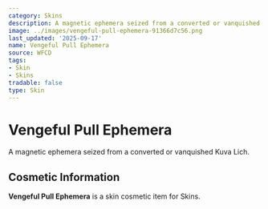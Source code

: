 ```yaml
---
category: Skins
description: A magnetic ephemera seized from a converted or vanquished Kuva Lich.
image: ../images/vengeful-pull-ephemera-91366d7c56.png
last_updated: '2025-09-17'
name: Vengeful Pull Ephemera
source: WFCD
tags:
- Skin
- Skins
tradable: false
type: Skin
---
```


# Vengeful Pull Ephemera

A magnetic ephemera seized from a converted or vanquished Kuva Lich.

## Cosmetic Information

**Vengeful Pull Ephemera** is a skin cosmetic item for Skins.

